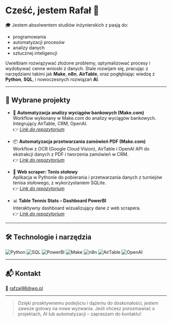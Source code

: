 # Cześć, jestem Rafał 👋

🎓 Jestem absolwentem studiów inżynierskich z pasją do:
- programowania
- automatyzacji procesów
- analizy danych
- sztucznej inteligencji

Uwielbiam rozwiązywać złożone problemy, optymalizować procesy i wydobywać cenne wnioski z danych. Stale rozwijam się, pracując z narzędziami takimi jak **Make**, **n8n**, **AirTable**, oraz pogłębiając wiedzę z **Python**, **SQL**, i nowoczesnych rozwiązań **AI**.

---

## 🚀 Wybrane projekty

- 🔁 **Automatyzacja analizy wyciągów bankowych (Make.com)**  
  Workflow wykonany w Make.com do analizy wyciągów bankowych. Integrujący AirTable, CRM, OpenAI.  
  👉 *[Link do repozytorium](https://github.com/Rafzaj1996/Make.com-analysis-of-bank-statements-in-CSV-files)*

- 📦 **Automatyzacja przetwarzania zamówień PDF (Make.com)**  
  Workflow z OCR (Google Cloud Vision), AirTable i OpenAI API do ekstrakcji danych z PDF i tworzenia zamówień w CRM.  
  👉 *[Link do repozytorium](https://github.com/Rafzaj1996/Make.com-OCR-order-processing)*
  
- 🐍 **Web scraper: Tenis stołowy**  
  Aplikacja w Pythonie do pobierania i przetwarzania danych z turniejów tenisa stołowego, z wykorzystaniem SQLite.  
  👉 *[Link do repozytorium](https://github.com/Rafzaj1996/Web-Scraper)*

- 📊 **Table Tennis Stats – Dashboard PowerBI**  
  Interaktywny dashboard wizualizujący dane z web scrapera.  
  👉 *[Link do repozytorium](https://github.com/Rafzaj1996/PowerBI-Table-Tennis-Stats)*
---

## 🛠️ Technologie i narzędzia

![Python](https://img.shields.io/badge/-Python-3776AB?logo=python&logoColor=white&style=flat)
![SQL](https://img.shields.io/badge/-SQL-4479A1?logo=postgresql&logoColor=white&style=flat)
![PowerBI](https://img.shields.io/badge/-PowerBI-F2C811?logo=powerbi&logoColor=white&style=flat)
![Make](https://img.shields.io/badge/-Make.com-000000?style=flat)
![n8n](https://img.shields.io/badge/-n8n-FE8A71?logo=n8n&logoColor=white&style=flat)
![AirTable](https://img.shields.io/badge/-Airtable-18BFFF?logo=airtable&logoColor=white&style=flat)
![OpenAI](https://img.shields.io/badge/-OpenAI-412991?logo=openai&logoColor=white&style=flat)

---

## 📬 Kontakt

📧 rafzaj96@wp.pl

---

> Dzięki proaktywnemu podejściu i dążeniu do doskonałości, jestem zawsze gotowy na nowe wyzwania. Jeśli chcesz porozmawiać o projektach, AI lub automatyzacji – zapraszam do kontaktu!
